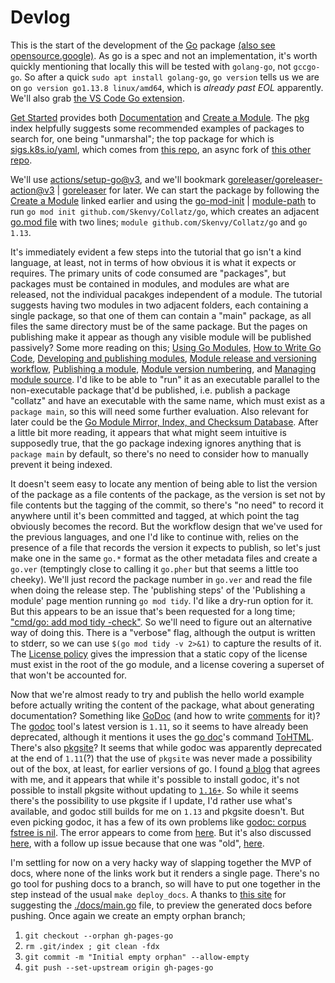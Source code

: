 # Devlog
This is the start of the development of the [Go](https://go.dev/) package [(also see opensource.google)](https://cs.opensource.google/go/go). As go is a spec and not an implementation, it's worth quickly mentioning that locally this will be tested with `golang-go`, not `gccgo-go`. So after a quick `sudo apt install golang-go`, `go version` tells us we are on `go version go1.13.8 linux/amd64`, which is _already past EOL_ apparently. We'll also grab [the VS Code Go extension](https://marketplace.visualstudio.com/items?itemName=golang.Go).

[Get Started](https://go.dev/learn/) provides both [Documentation](https://go.dev/doc/) and [Create a Module](https://go.dev/doc/tutorial/create-module). The [pkg](https://pkg.go.dev/) index helpfully suggests some recommended examples of packages to search for, one being "unmarshal"; the top package for which is [sigs.k8s.io/yaml](https://pkg.go.dev/sigs.k8s.io/yaml), which comes from [this repo](https://github.com/kubernetes-sigs/yaml), an async fork of [this other repo](https://github.com/ghodss/yaml).

We'll use [actions/setup-go@v3](https://github.com/marketplace/actions/setup-go-environment), and we'll bookmark [goreleaser/goreleaser-action@v3](https://github.com/marketplace/actions/goreleaser-action) | [goreleaser](https://goreleaser.com/) for later. We can start the package by following the [Create a Module](https://go.dev/doc/tutorial/create-module) linked earlier and using the [go-mod-init](https://go.dev/ref/mod#go-mod-init) | [module-path](https://go.dev/ref/mod#module-path) to run `go mod init github.com/Skenvy/Collatz/go`, which creates an adjacent [go.mod file](https://go.dev/doc/modules/gomod-ref) with two lines; `module github.com/Skenvy/Collatz/go` and `go 1.13`.

It's immediately evident a few steps into the tutorial that go isn't a kind language, at least, not in terms of how obvious it is what it expects or requires. The primary units of code consumed are "packages", but packages must be contained in modules, and modules are what are released, not the individual pacakges independent of a module. The tutorial suggests having two modules in two adjacent folders, each containing a single package, so that one of them can contain a "main" package, as all files the same directory must be of the same package. But the pages on publishing make it appear as though any visible module will be published passively? Some more reading on this; [Using Go Modules](https://go.dev/blog/using-go-modules), [How to Write Go Code](https://go.dev/doc/code), [Developing and publishing modules](https://go.dev/doc/modules/developing), [Module release and versioning workflow](https://go.dev/doc/modules/release-workflow), [Publishing a module](https://go.dev/doc/modules/publishing), [Module version numbering](https://go.dev/doc/modules/version-numbers), and [Managing module source](https://go.dev/doc/modules/managing-source). I'd like to be able to "run" it as an executable parallel to the non-executable package that'd be published, i.e. publish a package "collatz" and have an executable with the same name, which must exist as a `package main`, so this will need some further evaluation. Also relevant for later could be the [Go Module Mirror, Index, and Checksum Database](https://proxy.golang.org/). After a little bit more reading, it appears that what might seem intuitive is supposedly true, that the go package indexing ignores anything that is `package main` by default, so there's no need to consider how to manually prevent it being indexed.

It doesn't seem easy to locate any mention of being able to list the version of the package as a file contents of the package, as the version is set not by file contents but the tagging of the commit, so there's "no need" to record it anywhere until it's been committed and tagged, at which point the tag obviously becomes the record. But the workflow design that we've used for the previous languages, and one I'd like to continue with, relies on the presence of a file that records the version it expects to publish, so let's just make one in the same `go.*` format as the other metadata files and create a `go.ver` (temptingly close to calling it `go.pher` but that seems a little too cheeky). We'll just record the package number in `go.ver` and read the file when doing the release step. The 'publishing steps' of the 'Publishing a module' page mention running `go mod tidy`. I'd like a dry-run option for it. But this appears to be an issue that's been requested for a long time; ["cmd/go: add mod tidy -check"](https://github.com/golang/go/issues/27005). So we'll need to figure out an alternative way of doing this. There is a "verbose" flag, although the output is written to stderr, so we can use `$(go mod tidy -v 2>&1)` to capture the results of it. The [License policy](https://pkg.go.dev/license-policy) gives the impression that a static copy of the license must exist in the root of the go module, and a license covering a superset of that won't be accounted for.

Now that we're almost ready to try and publish the hello world example before actually writing the content of the package, what about generating documentation? Something like [GoDoc](https://go.dev/blog/godoc) (and how to write [comments](https://go.dev/doc/comment) for it)? The [godoc](https://pkg.go.dev/golang.org/x/tools/cmd/godoc) tool's latest version is `1.11`, so it seems to have already been deprecated, although it mentions it uses the [go doc](https://pkg.go.dev/go/doc)'s command [ToHTML](https://pkg.go.dev/go/doc#ToHTML). There's also [pkgsite](https://pkg.go.dev/golang.org/x/pkgsite/cmd/pkgsite)? It seems that while godoc was apparently deprecated at the end of `1.11`(?) that the use of `pkgsite` was never made a possibility out of the box, at least, for earlier versions of go. I found [a blog](https://mdaverde.com/posts/golang-local-docs/) that agrees with me, and it appears that while it's possible to install godoc, it's not possible to install pkgsite without updating to [`1.16+`](https://pkg.go.dev/embed?tab=versions). So while it seems there's the possibility to use pkgsite if I update, I'd rather use what's available, and godoc still builds for me on `1.13` and pkgsite doesn't. But even picking godoc, it has a few of its own problems like [godoc: corpus fstree is nil](https://bugs.launchpad.net/ubuntu/+source/golang-1.9/+bug/1743452). The error appears to come from [here](https://go.googlesource.com/tools/+/refs/heads/release-branch.go1.13/godoc/corpus.go). But it's also discussed [here](https://github.com/golang/go/issues/15049), with a follow up issue because that one was "old", [here](https://github.com/golang/go/issues/23445).

I'm settling for now on a very hacky way of slapping together the MVP of docs, where none of the links work but it renders a single page. There's no go tool for pushing docs to a branch, so will have to put one together in the step instead of the usual `make deploy_docs`. A thanks to [this site](https://www.alexedwards.net/blog/serving-static-sites-with-go) for suggesting the [./docs/main.go](#TODO) file, to preview the generated docs before pushing. Once again we create an empty orphan branch;
1. `git checkout --orphan gh-pages-go`
1. `rm .git/index ; git clean -fdx`
1. `git commit -m "Initial empty orphan" --allow-empty`
1. `git push --set-upstream origin gh-pages-go`
